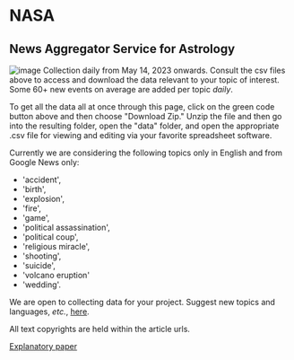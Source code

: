 # NASA
## News Aggregator Service for Astrology

![image](https://github.com/AyurAstro/nasa/assets/6325848/8c527830-4a65-491c-baac-607819e48fb0)
Collection daily from May 14, 2023 onwards. Consult the csv files above to access and download the data relevant to your topic of interest. Some 60+ new events on average are added per topic *daily*.

To get all the data all at once through this page, click on the green code button above and then choose "Download Zip." Unzip the file and then go into the resulting folder, open the "data" folder, and open the appropriate .csv file for viewing and editing via your favorite spreadsheet software.

Currently we are considering the following topics only in English and from Google News only:
- 'accident',
- 'birth',
- 'explosion',
- 'fire',
- 'game',
- 'political assassination',
- 'political coup',
- 'religious miracle',
- 'shooting',
- 'suicide',
- 'volcano eruption'
- 'wedding'.

We are open to collecting data for your project. Suggest new topics and languages, *etc.*, [here](https://www.ayurastro.com/contact.html#/).

All text copyrights are held within the article urls.

[Explanatory paper](https://www.academia.edu/101995088/NEWS_AGGREGATOR_SERVICE_FOR_ASTROLOGY_NASA_A_FREE_RESEARCH_TOOL)
